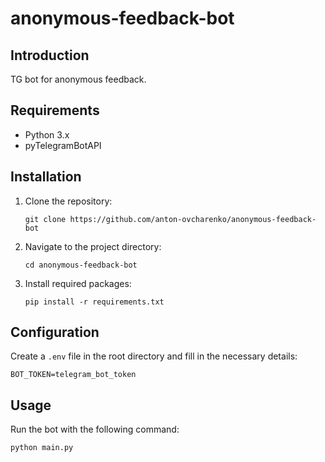 # anonymous-feedback-bot

## Introduction

TG bot for anonymous feedback.

## Requirements

- Python 3.x
- pyTelegramBotAPI

## Installation

1. Clone the repository:
   ```
   git clone https://github.com/anton-ovcharenko/anonymous-feedback-bot
   ```
2. Navigate to the project directory:
   ```
   cd anonymous-feedback-bot
   ```
3. Install required packages:
   ```
   pip install -r requirements.txt
   ```

## Configuration

Create a `.env` file in the root directory and fill in the necessary details:

```
BOT_TOKEN=telegram_bot_token
```

## Usage

Run the bot with the following command:

```
python main.py
```
